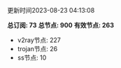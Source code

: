 更新时间2023-08-23 04:13:08

**总订阅: 73**
**总节点: 900**
**有效节点: 263**
- v2ray节点: 227
- trojan节点: 26
- ss节点: 10
